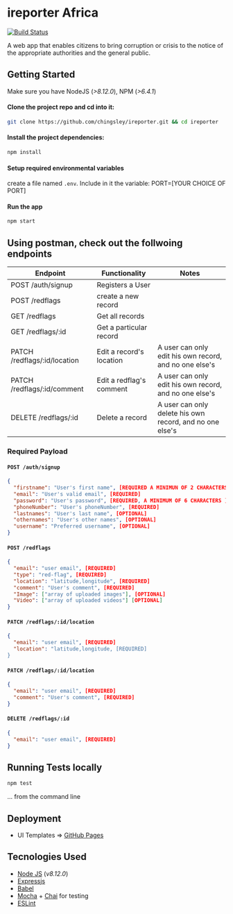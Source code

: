 # ireporter Africa
[![Build Status](https://travis-ci.com/chingsley/ireporter.svg?branch=develop)](https://travis-ci.com/chingsley/ireporter)

A web app that enables citizens to bring corruption or crisis to the notice of the appropriate authorities and the general public.

## Getting Started

Make sure you have NodeJS (_>8.12.0_), NPM (_>6.4.1_)

#### Clone the project repo and cd into it:

```bash
git clone https://github.com/chingsley/ireporter.git && cd ireporter
```

#### Install the project dependencies:

```bash 
npm install
```

#### Setup required environmental variables
create a file named `.env`.  Include in it the variable: PORT=[YOUR CHOICE OF PORT]

#### Run the app

```bash
npm start
```

## Using postman, check out the follwoing endpoints

| Endpoint                      | Functionality            | Notes  										 	   				                  |
| ----------------------------- | ----------------------   | ---------------------------------------------------------|
| POST /auth/signup             | Registers a User         |                                                          |
| POST /redflags                | create a new record      |                                                          |
| GET /redflags                 | Get all records          |                                                          |
| GET /redflags/:id             | Get a particular record  |                                                          |
| PATCH /redflags/:id/location  | Edit a record's location | A user can only edit his own record, and no one else's   |
| PATCH /redflags/:id/comment   | Edit a redflag's comment | A user can only edit his own record, and no one else's   |
| DELETE /redflags/:id          | Delete a record          | A user can only delete his own record, and no one else's |


### Required Payload

#### `POST /auth/signup`

```json
{
  "firstname": "User's first name", [REQUIRED A MINIMUN OF 2 CHARACTERS]
  "email": "User's valid email", [REQUIRED]
  "password": "User's password", [REQUIRED, A MINIMUM OF 6 CHARACTERS ]
  "phoneNumber": "User's phoneNumber", [REQUIRED]
  "lastnames": "User's last name", [OPTIONAL]
  "othernames": "User's other names", [OPTIONAL]
  "username": "Preferred username", [OPTIONAL]
}
```

#### `POST /redflags`

```json
{
  "email": "user email", [REQUIRED]
  "type": "red-flag", [REQUIRED]
  "location": "latitude,longitude", [REQUIRED]
  "comment": "User's comment", [REQUIRED]
  "Image": ["array of uploaded images"], [OPTIONAL]
  "Video": ["array of uploaded videos"] [OPTIONAL]
}
```

#### `PATCH /redflags/:id/location`

```json
{
  "email": "user email", [REQUIRED]
  "location": "latitude,longitude, [REQUIRED]
}
```

#### `PATCH /redflags/:id/location`

```json
{
  "email": "user email", [REQUIRED]
  "comment": "User's comment", [REQUIRED]
}
```

#### `DELETE /redflags/:id`

```json
{
  "email": "user email", [REQUIRED]
}
```

## Running Tests locally

```bash
npm test
```
... from the command line


## Deployment

* UI Templates => [GitHub Pages](https://chingsley.github.io/gh-pages/login.html) 


## Tecnologies Used

* [Node JS](https://nodejs.org/en/) (_v8.12.0_) 
* [Expressjs](https://expressjs.com/)
* [Babel](https://babeljs.io/)
* [Mocha](https://mochajs.org/) + [Chai](https://www.chaijs.com/) for testing
* [ESLint](https://eslint.org/)
